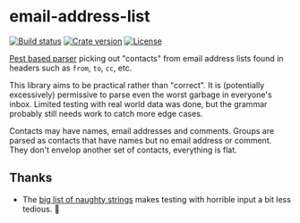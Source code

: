 # email-address-list

[![Build status](https://img.shields.io/appveyor/ci/eaon/email-address-list.svg)](https://ci.appveyor.com/project/eaon/email-address-list)
[![Crate version](https://img.shields.io/crates/v/email-address-list.svg)](https://crates.io/crates/email-address-list)
[![License](https://img.shields.io/crates/l/email-address-list.svg)](https://crates.io/crates/email-address-list)

[Pest based parser](https://pest.rs/) picking out "contacts" from email address
lists found in headers such as `from`, `to`, `cc`, etc.

This library aims to be practical rather than "correct". It is (potentially
excessively) permissive to parse even the worst garbage in everyone's inbox.
Limited testing with real world data was done, but the grammar probably still
needs work to catch more edge cases.

Contacts may have names, email addresses and comments. Groups are parsed as
contacts that have names but no email address or comment. They don't envelop
another set of contacts, everything is flat.

## Thanks

* The [big list of naughty strings](https://github.com/minimaxir/big-list-of-naughty-strings)
  makes testing with horrible input a bit less tedious. 🎊
